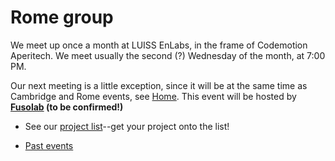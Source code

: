 # Rome group

We meet up once a month at LUISS EnLabs, in the frame of Codemotion Aperitech.
We meet usually the second (?) Wednesday of the month, at 7:00 PM.

Our next meeting is a little exception, since
it will be at the same time as Cambridge and Rome
events, see [Home](http://rustaceans.uk/). This event will be hosted by **[Fusolab](http://www.fusolab.net/) (to be confirmed!)**

* See our [project list](Projects.md)--get your project onto the list!

* [Past events](past_events/index.md)
